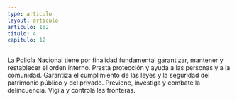 ```yaml
---
type: articulo
layout: articulo
articulo: 162
titulo: 4
capitulo: 12
---
```

La Policía Nacional tiene por finalidad fundamental garantizar, mantener y restablecer el orden interno. Presta protección y ayuda a las personas y a la comunidad. Garantiza el cumplimiento de las leyes y la seguridad del patrimonio público y del privado. Previene, investiga y combate la delincuencia. Vigila y controla las fronteras.